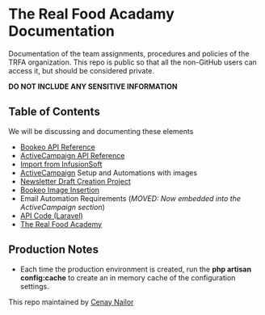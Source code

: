 # The Real Food Acadamy Documentation
Documentation of the team assignments, procedures and policies of the TRFA organization. This repo is public so that all the non-GitHub users can access it, but should be considered private. 

**DO NOT INCLUDE ANY SENSITIVE INFORMATION**

## Table of Contents
We will be discussing and documenting these elements

 * [Bookeo API Reference](https://www.bookeo.com/apiref/#!/Customers)
 * [ActiveCampaign API Reference](https://developers.activecampaign.com/reference)
 * [Import from InfusionSoft](https://github.com/Cenay/TRFA-Doco/tree/master/ActiveCampaign/import-from-infusionsoft.md)
 * [ActiveCampaign](https://github.com/Cenay/TRFA-Doco/tree/master/ActiveCampaign) Setup and Automations with images
 * [Newsletter Draft Creation Project](https://github.com/Cenay/TRFA-Doco/tree/master/newsletter-draft-creation.md)
 * [Bookeo Image Insertion](https://github.com/Cenay/TRFA-Doco/tree/master/Bookeo/bookeo-image-insertion.md)
 * Email Automation Requirements (_MOVED: Now embedded into the ActiveCampaign section_)
 * [API Code (Laravel)](https://github.com/Cenay/TRFA-Doco/tree/master/doco/API)
 * [The Real Food Academy](https://github.com/Cenay/TRFA-Doco/tree/master/doco/TRFA)

## Production Notes
 * Each time the production environment is created, run the **php artisan config:cache** to create an in memory cache of the configuration settings. 

This repo maintained by [Cenay Nailor](https://www.cenaynailor.com/)